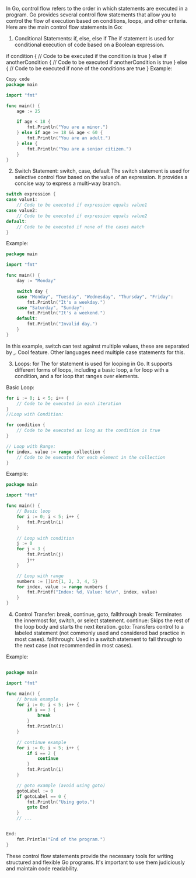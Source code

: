 In Go, control flow refers to the order in which statements are executed in a program. Go provides several control flow statements that allow you to control the flow of execution based on conditions, loops, and other criteria. Here are the main control flow statements in Go:

1. Conditional Statements: if, else, else if
The if statement is used for conditional execution of code based on a Boolean expression.

if condition {
    // Code to be executed if the condition is true
} else if anotherCondition {
    // Code to be executed if anotherCondition is true
} else {
    // Code to be executed if none of the conditions are true
}
Example:

```go
Copy code
package main

import "fmt"

func main() {
    age := 25

    if age < 18 {
        fmt.Println("You are a minor.")
    } else if age >= 18 && age < 60 {
        fmt.Println("You are an adult.")
    } else {
        fmt.Println("You are a senior citizen.")
    }
}
```

2. Switch Statement: switch, case, default
The switch statement is used for selective control flow based on the value of an expression. It provides a concise way to express a multi-way branch.

```go
switch expression {
case value1:
    // Code to be executed if expression equals value1
case value2:
    // Code to be executed if expression equals value2
default:
    // Code to be executed if none of the cases match
}
```
Example:

```go
package main

import "fmt"

func main() {
    day := "Monday"

    switch day {
    case "Monday", "Tuesday", "Wednesday", "Thursday", "Friday":
        fmt.Println("It's a weekday.")
    case "Saturday", "Sunday":
        fmt.Println("It's a weekend.")
    default:
        fmt.Println("Invalid day.")
    }
}
```

In this example, switch can test against multiple values, these are separated by ,. Cool feature. Other languages need multiple case statements for this.


3. Loops: for
The for statement is used for looping in Go. It supports different forms of loops, including a basic loop, a for loop with a condition, and a for loop that ranges over elements.

Basic Loop:

```go
for i := 0; i < 5; i++ {
    // Code to be executed in each iteration
}
//Loop with Condition:

for condition {
    // Code to be executed as long as the condition is true
}

// Loop with Range:
for index, value := range collection {
    // Code to be executed for each element in the collection
}
```
Example:

```go
package main

import "fmt"

func main() {
    // Basic loop
    for i := 0; i < 5; i++ {
        fmt.Println(i)
    }

    // Loop with condition
    j := 0
    for j < 3 {
        fmt.Println(j)
        j++
    }

    // Loop with range
    numbers := []int{1, 2, 3, 4, 5}
    for index, value := range numbers {
        fmt.Printf("Index: %d, Value: %d\n", index, value)
    }
}
```

4. Control Transfer: break, continue, goto, fallthrough
break: Terminates the innermost for, switch, or select statement.
continue: Skips the rest of the loop body and starts the next iteration.
goto: Transfers control to a labeled statement (not commonly used and considered bad practice in most cases).
fallthrough: Used in a switch statement to fall through to the next case (not recommended in most cases).

Example:

```go

package main

import "fmt"

func main() {
    // break example
    for i := 0; i < 5; i++ {
        if i == 3 {
            break
        }
        fmt.Println(i)
    }

    // continue example
    for i := 0; i < 5; i++ {
        if i == 2 {
            continue
        }
        fmt.Println(i)
    }

    // goto example (avoid using goto)
    gotoLabel := 0
    if gotoLabel == 0 {
        fmt.Println("Using goto.")
        goto End
    }
    // ...


End:
    fmt.Println("End of the program.")
}
```

These control flow statements provide the necessary tools for writing structured and flexible Go programs. It's important to use them judiciously and maintain code readability.